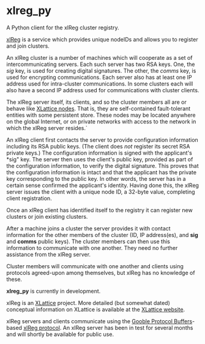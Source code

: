 # xlreg_py

A Python client for the xlReg cluster registry.

[xlReg](http://jddixon.github.com/xlattice_go/xlReg.html)
is a service which provides unique nodeIDs and allows you to register
and join clusters.

An xlReg cluster is a number of machines
which will cooperate as a set of intercommunicating servers.  Each
such server has two RSA keys.  One, the *sig* key, is used for creating digital signatures.
The other, the *comms* key, is used for encrypting communications.  Each server also has at
least one IP address used for intra-cluster communications.  In some
clusters each will also have a second IP address used for communications
with cluster clients.

The xlReg server itself, its clients, and so the cluster members all are
or behave like
[XLattice nodes](http://jddixon.github.io/xlattice_go/node.html).
That is, they are self-contained fault-tolerant entities with some
persistent store.  These nodes may be located anywhere on the global
Internet, or on private networks with access to the network in which
the xlReg server resides.`

An xlReg client first contacts the server to provide configuration
information including its RSA public keys.  (The client does _not_ register
its secret RSA private keys.)  The configuration information is signed
with the applicant's *sig" key.  The server then uses the client's
public key, provided as part of the configuration information, to verify
the digital signature.  This proves that the configuration information
is intact and that the applicant has the private key corresponding to the
public key.  In other words, the server has in a certain sense confirmed
the applicant's identity.  Having done this, the xlReg server issues the client
with a unique node ID, a 32-byte value, completing client registration.

Once an xlReg client has identified itself to the registry it
can register new clusters or join existing clusters.

After a machine joins a cluster the server
provides it with contact information for the other members of the
cluster (ID, IP address(es), and **sig** and **comms** public keys).  The
cluster members can then use this information to communicate with
one another.  They need no further assistance from the xlReg server.

Cluster members will communicate with one another and clients
using protocols agreed-upon among themselves, but xlReg has no knowledge
of these.

**xlreg_py** is currently in development.

xlReg is an [XLattice](http://jddixon.github.io/xlattice_go/) project.
More detailed (but somewhat dated) conceptual information on XLattice
is available at the [XLattice website](http://www.xlattice.org).

xlReg servers and clients communicate using the
[Gooble Protocol Buffers](http://code.google.com/p/protobuf/)-based
[xlReg protocol](http://jddixon.github.io/xlattice_go/xlReg_protocol.html).
An xlReg server has been in test for several months and will shortly be
available for public use.
